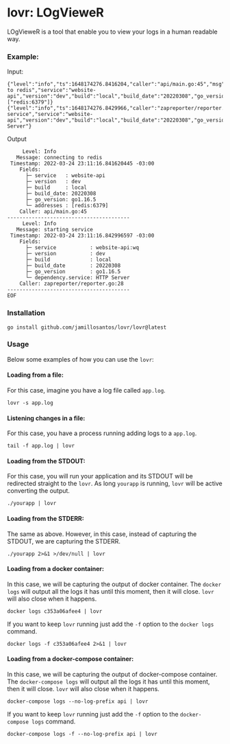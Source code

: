 # lovr: LOgVieweR

LOgVieweR is a tool that enable you to view your logs in a human readable way.

### Example:

Input:
```
{"level":"info","ts":1648174276.8416204,"caller":"api/main.go:45","msg":"connecting to redis","service":"website-api","version":"dev","build":"local","build_date":"20220308","go_version":"go1.16.5","addresses":["redis:6379"]}
{"level":"info","ts":1648174276.8429966,"caller":"zapreporter/reporter.go:28","msg":"starting service","service":"website-api","version":"dev","build":"local","build_date":"20220308","go_version":"go1.16.5","dependency.service":"HTTP Server"}
```

Output
```
     Level: Info
   Message: connecting to redis
 Timestamp: 2022-03-24 23:11:16.841620445 -03:00
    Fields:
      ├─ service   : website-api
      ├─ version   : dev
      ├─ build     : local
      ├─ build_date: 20220308
      ├─ go_version: go1.16.5
      └─ addresses : [redis:6379]
    Caller: api/main.go:45
----------------------------------------
     Level: Info
   Message: starting service
 Timestamp: 2022-03-24 23:11:16.842996597 -03:00
    Fields:
      ├─ service           : website-api:wq
      ├─ version           : dev
      ├─ build             : local
      ├─ build_date        : 20220308
      ├─ go_version        : go1.16.5
      └─ dependency.service: HTTP Server
    Caller: zapreporter/reporter.go:28
----------------------------------------
EOF
```

### Installation

```
go install github.com/jamillosantos/lovr/lovr@latest
```

### Usage

Below some examples of how you can use the `lovr`:

#### Loading from a file:

For this case, imagine you have a log file called `app.log`.

```
lovr -s app.log
```

#### Listening changes in a file:

For this case, you have a process running adding logs to a `app.log`.

```
tail -f app.log | lovr
```

#### Loading from the STDOUT:

For this case, you will run your application and its STDOUT will be redirected straight
to the `lovr`. As long `yourapp` is running, `lovr` will be active converting the output.

```
./yourapp | lovr
```

#### Loading from the STDERR:

The same as above. However, in this case, instead of capturing the STDOUT, we are capturing
the STDERR.

```
./yourapp 2>&1 >/dev/null | lovr
```

#### Loading from a docker container:

In this case, we will be capturing the output of docker container. The `docker logs`
will output all the logs it has until this moment, then it will close. `lovr` will
also close when it happens.

```
docker logs c353a06afee4 | lovr
```

If you want to keep `lovr` running just add the `-f` option to the `docker logs` 
command.

```
docker logs -f c353a06afee4 2>&1 | lovr
```

#### Loading from a docker-compose container:

In this case, we will be capturing the output of docker-compose container. The 
`docker-compose logs` will output all the logs it has until this moment, then it
will close. `lovr` will also close when it happens.

```
docker-compose logs --no-log-prefix api | lovr
```

If you want to keep `lovr` running just add the `-f` option to the `docker-compose logs`
command.

```
docker-compose logs -f --no-log-prefix api | lovr
```

